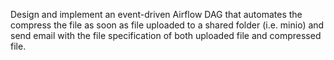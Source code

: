 Design and implement an event-driven Airflow DAG that automates the compress the file as soon as file uploaded to a shared folder (i.e. minio) and send email with the file specification of both uploaded file and compressed file.